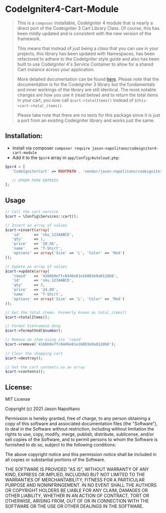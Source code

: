 # CodeIgniter4-Cart-Module
> This is a `composer` installable, CodeIgniter 4 module that is nearly a direct port of the Codeigniter 3 Cart Library Class.
> Of course, this has been mildly updated and is consistent with the new version of the framework.
> 
> This means that instead of just being a _class_ that you can use in your projects, this library
> has been updated with Namespaces, has been refactored to adhere to the CodeIgniter style guide 
> and also has been built to use CodeIgniter 4's Service Container to allow for a shared Cart instance 
> across your application.  
> 
> More detailed documentation can be found [here](https://codeigniter.com/userguide3/libraries/cart.html). Please
> note that the documentation is for the CodeIgniter 3 library but the fundamentals and inner workings of the 
> library are still identical. The most notable changes are how you use it (read below) and to return 
> the total items in your cart, you now call `$cart->totalItems()` instead of `$this->cart->total_items()`.
> 
> Please take note that there are no tests for this package since it is just a port from an existing Codeigniter library and works 
> just the same.

## Installation:
 - Install via composer `composer require jason-napolitano/codeigniter4-cart-module`
 - Add it to the `$psr4` array in `app/Config/Autoload.php`:
 ```php
$psr4 = [
    'CodeIgniterCart' => ROOTPATH . 'vendor/jason-napolitano/codeigniter4-cart-module/src'

    // OTHER PSR4 ENTRIES
];
``` 
  
## Usage
 ```php
 // Call the cart service
 $cart = \Config\Services::cart();
 
 // Insert an array of values
 $cart->insert(array(
    'id'      => 'sku_1234ABCD',
    'qty'     => 1,
    'price'   => '19.56',
    'name'    => 'T-Shirt',
    'options' => array('Size' => 'L', 'Color' => 'Red')
));
 
 // Update an array of values
 $cart->update(array(
    'rowid'   => '4166b0e7fc8446e81e16883e9a812db8',
    'id'      => 'sku_1234ABCD',
    'qty'     => 3,
    'price'   => '24.89',
    'name'    => 'T-Shirt',
    'options' => array('Size' => 'L', 'Color' => 'Red')
));

// Get the total items. Formerly known as total_items()
$cart->totalItems();

// Format Vietnamese dong
$cart->formatVnd($number);

// Remove an item using its `rowid`
$cart->remove('4166b0e7fc8446e81e16883e9a812db8');
   
// Clear the shopping cart
$cart->destroy();

// Get the cart contents as an array
$cart->contents();
```
 
## License:
 MIT License

Copyright (c) 2021 Jason Napolitano

Permission is hereby granted, free of charge, to any person obtaining a copy
of this software and associated documentation files (the "Software"), to deal
in the Software without restriction, including without limitation the rights
to use, copy, modify, merge, publish, distribute, sublicense, and/or sell
copies of the Software, and to permit persons to whom the Software is
furnished to do so, subject to the following conditions:

The above copyright notice and this permission notice shall be included in all
copies or substantial portions of the Software.

THE SOFTWARE IS PROVIDED "AS IS", WITHOUT WARRANTY OF ANY KIND, EXPRESS OR
IMPLIED, INCLUDING BUT NOT LIMITED TO THE WARRANTIES OF MERCHANTABILITY,
FITNESS FOR A PARTICULAR PURPOSE AND NONINFRINGEMENT. IN NO EVENT SHALL THE
AUTHORS OR COPYRIGHT HOLDERS BE LIABLE FOR ANY CLAIM, DAMAGES OR OTHER
LIABILITY, WHETHER IN AN ACTION OF CONTRACT, TORT OR OTHERWISE, ARISING FROM,
OUT OF OR IN CONNECTION WITH THE SOFTWARE OR THE USE OR OTHER DEALINGS IN THE
SOFTWARE.
